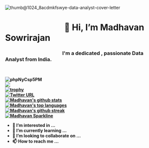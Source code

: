 ![thumb@1024_8acdmkfswye-data-analyst-cover-letter](https://user-images.githubusercontent.com/45940540/172033943-66a32a59-ba92-4d27-9846-378f8ca05447.jpg)<br>
<h1><b>&nbsp;&nbsp;&nbsp;&nbsp;&nbsp;&nbsp;&nbsp;&nbsp;&nbsp;&nbsp;&nbsp;&nbsp;&nbsp;&nbsp;&nbsp;&nbsp;&nbsp;&nbsp;&nbsp;&nbsp;&nbsp;&nbsp;&nbsp;&nbsp;&nbsp;&nbsp;&nbsp;&nbsp;&nbsp;👋 Hi, I’m Madhavan Sowrirajan<b></h1>
<h3><b>&nbsp;&nbsp;&nbsp;&nbsp;&nbsp;&nbsp;&nbsp;&nbsp;&nbsp;&nbsp;&nbsp;&nbsp;&nbsp;&nbsp;&nbsp;&nbsp;&nbsp;&nbsp;&nbsp;&nbsp;&nbsp;&nbsp;&nbsp;&nbsp;&nbsp;&nbsp;&nbsp;&nbsp;&nbsp;&nbsp;&nbsp;&nbsp;&nbsp;&nbsp;&nbsp;&nbsp;&nbsp;&nbsp;&nbsp;&nbsp;&nbsp;&nbsp;&nbsp;&nbsp;&nbsp;&nbsp;&nbsp;&nbsp;I'm a dedicated , passionate Data Analyst from India.<b></h3> <br>

![phpNyCsp5PM](https://user-images.githubusercontent.com/45940540/172034886-981991d2-f0a3-4950-b3d5-dc23765f636b.jpg)<br>
![](https://komarev.com/ghpvc/?username=Madhavan1512&style=for-the-badge)<br>
[![trophy](https://github-profile-trophy.vercel.app/?username=Madhavan1512&theme=onedark)](https://github.com/ryo-ma/github-profile-trophy)<br>
[![Twitter URL](https://img.shields.io/twitter/url/https/twitter.com/MadhavanSowrir1.svg?style=social&label=Follow%20%40MadhavanSowrir1)](https://twitter.com/MadhavanSowrir1)<br>
[![Madhavan's github stats](https://github-readme-stats.vercel.app/api?username=Madhavan1512&theme=blue-white)](https://github.com/anuraghazra/github-readme-stats)<br>
[![Madhavan's top languages](https://github-readme-stats.vercel.app/api/top-langs/?username=Madhavan1512&theme=blue-white)](https://github.com/anuraghazra/github-readme-stats)<br>
[![Madhavan's github streak](https://github-readme-streak-stats.herokuapp.com/?user=Madhavan1512&theme=blue-white)](https://github.com/DenverCoder1/github-readme-streak-stats)<br>
[![Madhavan Sparkline](https://stars.medv.io/Madhavan1512/badges.svg)](https://stars.medv.io/Naereen/badges)<br>
  - 👀 I’m interested in ...<br>
- 🌱 I’m currently learning ...<br>
- 💞️ I’m looking to collaborate on ...<br>
- 📫 How to reach me ...<br>






